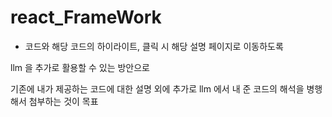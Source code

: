 # react_FrameWork

- 코드와 해당 코드의 하이라이트, 클릭 시 해당 설명 페이지로 이동하도록

llm 을 추가로 활용할 수 있는 방안으로 

기존에 내가 제공하는 코드에 대한 설명 외에 추가로 llm 에서 내 준 코드의 해석을 병행해서 첨부하는 것이 목표



